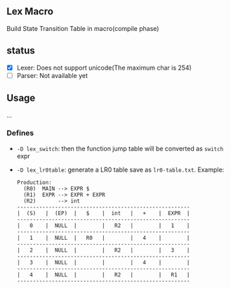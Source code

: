 Lex Macro
------

Build State Transition Table in macro(compile phase)

## status

* [x] Lexer: Does not support unicode(The maximum char is 254)
* [ ] Parser: Not available yet

## Usage

...

### Defines

* `-D lex_switch`: then the function jump table will be converted as `switch` expr
* `-D lex_lr0table`: generate a LR0 table save as `lr0-table.txt`. Example:

  ```
  Production:
    (R0)  MAIN --> EXPR $
    (R1)  EXPR --> EXPR + EXPR
    (R2)       --> int
  -------------------------------------------------------
  |  (S)   |  (EP)  |   $    |  int   |   +    |  EXPR  |
  -------------------------------------------------------
  |   0    |  NULL  |        |   R2   |        |   1    |
  -------------------------------------------------------
  |   1    |  NULL  |   R0   |        |   4    |        |
  -------------------------------------------------------
  |   2    |  NULL  |        |   R2   |        |   3    |
  -------------------------------------------------------
  |   3    |  NULL  |        |        |   4    |        |
  -------------------------------------------------------
  |   4    |  NULL  |        |   R2   |        |   R1   |
  -------------------------------------------------------
  ```